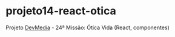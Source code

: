 # projeto14-react-otica
Projeto [DevMedia](https://www.devmedia.com.br/) - 24ª Missão: Ótica Vida (React, componentes)
